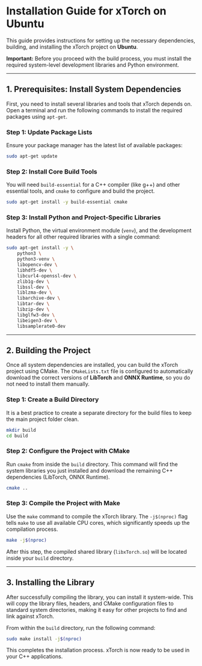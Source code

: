 # Installation Guide for xTorch on Ubuntu

This guide provides instructions for setting up the necessary dependencies, building, and installing the xTorch project on **Ubuntu**.

**Important:** Before you proceed with the build process, you must install the required system-level development libraries and Python environment.

---

## 1. Prerequisites: Install System Dependencies

First, you need to install several libraries and tools that xTorch depends on. Open a terminal and run the following commands to install the required packages using `apt-get`.

### Step 1: Update Package Lists

Ensure your package manager has the latest list of available packages:
```bash
sudo apt-get update
```

### Step 2: Install Core Build Tools

You will need `build-essential` for a C++ compiler (like g++) and other essential tools, and `cmake` to configure and build the project.
```bash
sudo apt-get install -y build-essential cmake
```

### Step 3: Install Python and Project-Specific Libraries

Install Python, the virtual environment module (`venv`), and the development headers for all other required libraries with a single command:
```bash
sudo apt-get install -y \
    python3 \
    python3-venv \
    libopencv-dev \
    libhdf5-dev \
    libcurl4-openssl-dev \
    zlib1g-dev \
    libssl-dev \
    liblzma-dev \
    libarchive-dev \
    libtar-dev \
    libzip-dev \
    libglfw3-dev \
    libeigen3-dev \
    libsamplerate0-dev
```

---

## 2. Building the Project

Once all system dependencies are installed, you can build the xTorch project using CMake. The `CMakeLists.txt` file is configured to automatically download the correct versions of **LibTorch** and **ONNX Runtime**, so you do not need to install them manually.

### Step 1: Create a Build Directory

It is a best practice to create a separate directory for the build files to keep the main project folder clean.

```bash
mkdir build
cd build
```

### Step 2: Configure the Project with CMake

Run `cmake` from inside the `build` directory. This command will find the system libraries you just installed and download the remaining C++ dependencies (LibTorch, ONNX Runtime).

```bash
cmake ..
```

### Step 3: Compile the Project with Make

Use the `make` command to compile the xTorch library. The `-j$(nproc)` flag tells `make` to use all available CPU cores, which significantly speeds up the compilation process.

```bash
make -j$(nproc)
```

After this step, the compiled shared library (`libxTorch.so`) will be located inside your `build` directory.

---

## 3. Installing the Library

After successfully compiling the library, you can install it system-wide. This will copy the library files, headers, and CMake configuration files to standard system directories, making it easy for other projects to find and link against xTorch.

From within the `build` directory, run the following command:

```bash
sudo make install -j$(nproc)
```

This completes the installation process. xTorch is now ready to be used in your C++ applications.